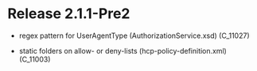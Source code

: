 # Release 2.1.1-Pre2
- regex pattern for UserAgentType (AuthorizationService.xsd)  (C_11027)  


- static folders on allow- or deny-lists (hcp-policy-definition.xml)  (C_11003)  


